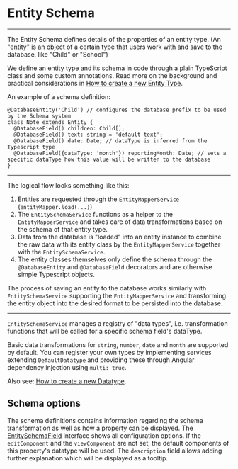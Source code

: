 # Entity Schema 
-----
The Entity Schema defines details of the properties of an entity type.
(An "entity" is an object of a certain type that users work with and save to the database, like "Child" or "School")

We define an entity type and its schema in code through a plain TypeScript class and some custom annotations.
Read more on the background and practical considerations in [How to create a new Entity Type](../how-to-guides/create-a-new-entity-type.html).

An example of a schema definition:

```
@DatabaseEntity('Child') // configures the database prefix to be used by the Schema system
class Note extends Entity {
  @DatabaseField() children: Child[];
  @DatabaseField() text: string = 'default text';
  @DatabaseField() date: Date; // dataType is inferred from the Typescript type
  @DatabaseField({dataType: 'month'}) reportingMonth: Date; // sets a specific dataType how this value will be written to the database
}
```


-----

The logical flow looks something like this:
1. Entities are requested through the `EntityMapperService` (`entityMapper.load(...)`)
2. The `EntitySchemaService` functions as a helper to the `EntityMapperService` 
and takes care of data transformations based on the schema of that entity type.
3. Data from the database is "loaded" into an entity instance to combine the raw data
with its entity class by the `EntityMapperService` together with the `EntitySchemaService`.
4. The entity classes themselves only define the schema through the `@DatabaseEntity` and `@DatabaseField` decorators
and are otherwise simple Typescript objects.

The process of saving an entity to the database works similarly with `EntitySchemaService`
supporting the `EntityMapperService` and transforming the entity object into the desired format to be persisted into the database.


-----

`EntitySchemaService` manages a registry of "data types",
i.e. transformation functions that will be called for a specific schema field's dataType.

Basic data transformations for `string`, `number`, `date` and `month` are supported by default.
You can register your own types by implementing services extending `DefaultDatatype` and
providing these through Angular dependency injection using `multi: true`.

Also see: [How to create a new Datatype](../how-to-guides/create-a-new-datatype.html).

## Schema options

The schema definitions contains information regarding the schema transformation as well as how a property can be displayed.
The [EntitySchemaField](../../interfaces/EntitySchemaField.html) interface shows all configuration options.
If the `editComponent` and the `viewComponent` are not set, the default components of this property's datatype will be used.
The `description` field allows adding further explanation which will be displayed as a tooltip.
